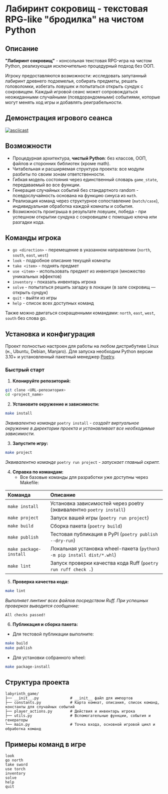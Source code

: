 # Лабиринт сокровищ - текстовая RPG-like "бродилка" на чистом Python

## Описание

**"Лабиринт сокровищ"** - консольная текстовая RPG-игра на чистом Python, реализующая исключительно процедурный подход без ООП.

Игроку предоставляются возможности: исследовать запутанный лабиринт древнего подземелья, собирать предметы, решать головоломки, избегать ловушек и попытаться открыть сундук с сокровищем. Каждый игровой сеанс может сопровождаться неожиданными случайными (псевдорандомными) событиями, которые могут менять ход игры и добавлять реиграбельности.

## Демонстрация игрового сеанса

[![asciicast](https://asciinema.org/a/1234example.svg)](https://asciinema.org/a/wKhb9F4ReeT8wbmSUXkeT7NQ0)

## Возможности

- Процедурная архитектура, **чистый Python**: без классов, ООП, файлов и сторонних библиотек (кроме math).
- Читабельная и расширяемая структура проекта: все модули разбиты по своим зонам ответственности.
- Гибкая модель состояния через единственный словарь `game_state`, передаваемый во все функции.
- Генерация случайных событий без стандартного random - псевдослучайность основана на функцию синуса из `math`.
- Реализация команд через структурное сопоставление (`match/case`), индивидуальная обработка каждой комнаты и события.
- Возможность проигрыша в результате ловушек, победа - при успешном открытии сундука с сокровищем с помощью ключа или разгадки кода.


## Команды игрока

- `go <direction>` - перемещение в указанном направлении (`north`, `south`, `east`, `west`)
- `look` - подробное описание текущей комнаты
- `take <item>` - поднять предмет
- `use <item>` - использовать предмет из инвентаря (множество уникальных эффектов)
- `inventory` - показать инвентарь игрока
- `solve` - попытаться решить загадку в локации (в зале сокровищ — открыть сундук)
- `quit` - выйти из игры
- `help` - список всех доступных команд

Также можно двигаться сокращенными командами: `north`, `east`, `west`, `south` без слова go.

## Установка и конфигурация

Проект полностью настроен для работы на любом дистрибутиве Linux (н., Ubuntu, Debian, Manjaro). Для запуска необходим Python версии 3.10+ и установленный пакетный менеджер [Poetry](https://python-poetry.org/).

### Быстрый старт

1. **Клонируйте репозиторий:**

```bash
git clone <URL-репозитория>
cd <project_name>
```

2. **Установите окружение и зависимости:**

```bash
make install
```

_Эквивалентно команде_ `poetry install` _- создаёт виртуальное окружение в директории проекта и устанавливает все необходимые зависимости._

3. **Запустите игру:**

```bash
make project
```

_Эквивалентно команде_ `poetry run project` - _запускает главный скрипт._

4. **Справка по командам:**
    - Все базовые команды для разработки уже доступны через Makefile:


| Команда | Описание |
| :-- | :-- |
| `make install` | Установка зависимостей через poetry (эквивалентно `poetry install`) |
| `make project` | Запуск вашей игры (`poetry run project`) |
| `make build` | Сборка пакета (`poetry build`) |
| `make publish` | Тестовая публикация в PyPI (`poetry publish --dry-run`) |
| `make package-install` | Локальная установка wheel-пакета (`python3 -m pip install dist/*.whl`) |
| `make lint` | Запуск проверки качества кода Ruff (`poetry run ruff check .`) |

5. **Проверка качества кода:**

```bash
make lint
```

_Выполняет линтинг всех файлов посредством Ruff. При успешных проверках выводится сообщение:_

```
All checks passed!
```

6. **Публикация и сборка пакета:**

- Для тестовой публикации выполните:

```bash
make build
make publish
```

- Для установки собранного wheel:

```bash
make package-install
```


## Структура проекта

```
labyrinth_game/
├── __init__.py              # __init__ файл для импортов
├── constants.py             # Карта комнат, описания, список команд, константы для случайных событий
├── player_actions.py        # Действия и инвентарь игрока
├── utils.py                 # Вспомогательные функции, события и генераторы
└── main.py                  # Точка входа, основной игровой цикл и обработка команд
```


## Примеры команд в игре

```
look
go north
take sword
use torch
inventory
solve
help
quit
```

